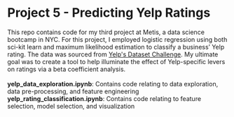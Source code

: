 # Project 5 - Predicting Yelp Ratings

This repo contains code for my third project at Metis, a data science bootcamp in NYC. For this project, I employed logistic regression using both sci-kit learn and maximum likelihood estimation to classify a business’ Yelp rating. The data was sourced from [Yelp's Dataset Challenge](https://www.yelp.com/dataset_challenge). My ultimate goal was to create a tool to help illuminate the effect of Yelp-specific levers on ratings via a beta coefficient analysis. <br/>
<br/>
**yelp_data_exploration.ipynb**: Contains code relating to data exploration, data pre-processing, and feature engineering
**yelp_rating_classification.ipynb**: Contains code relating to feature selection, model selection, and visualization

 

